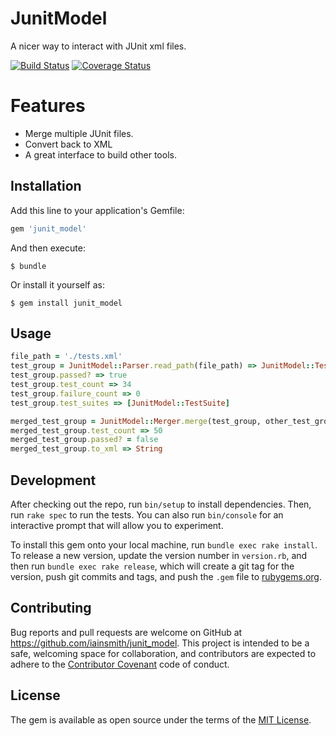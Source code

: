# JunitModel

A nicer way to interact with JUnit xml files.

[![Build Status](https://travis-ci.org/iainsmith/junit_model.svg?branch=master)](https://travis-ci.org/iainsmith/junit_model)
[![Coverage Status](https://coveralls.io/repos/github/iainsmith/junit_model/badge.svg?branch=master)](https://coveralls.io/github/iainsmith/junit_model?branch=master)

# Features

* Merge multiple JUnit files.
* Convert back to XML
* A great interface to build other tools.

## Installation

Add this line to your application's Gemfile:

```ruby
gem 'junit_model'
```

And then execute:

    $ bundle

Or install it yourself as:

    $ gem install junit_model

## Usage

``` ruby
file_path = './tests.xml'
test_group = JunitModel::Parser.read_path(file_path) => JunitModel::TestGroup
test_group.passed? => true
test_group.test_count => 34
test_group.failure_count => 0
test_group.test_suites => [JunitModel::TestSuite]

merged_test_group = JunitModel::Merger.merge(test_group, other_test_group) => JunitModel::TestGroup
merged_test_group.test_count => 50
merged_test_group.passed? = false
merged_test_group.to_xml => String
```

## Development

After checking out the repo, run `bin/setup` to install dependencies. Then, run `rake spec` to run the tests. You can also run `bin/console` for an interactive prompt that will allow you to experiment.

To install this gem onto your local machine, run `bundle exec rake install`. To release a new version, update the version number in `version.rb`, and then run `bundle exec rake release`, which will create a git tag for the version, push git commits and tags, and push the `.gem` file to [rubygems.org](https://rubygems.org).

## Contributing

Bug reports and pull requests are welcome on GitHub at https://github.com/iainsmith/junit_model. This project is intended to be a safe, welcoming space for collaboration, and contributors are expected to adhere to the [Contributor Covenant](http://contributor-covenant.org) code of conduct.

## License

The gem is available as open source under the terms of the [MIT License](http://opensource.org/licenses/MIT).

